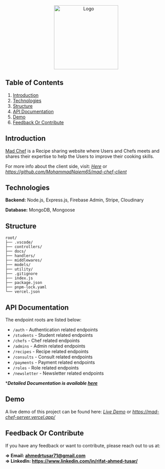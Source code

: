 <div align="center">
  <a href="https://mad-chef.web.app/">
    <img src="https://i.ibb.co/pf16mPh/logo-lg.png" alt="Logo" width="200" />
  </a>
</div>

## Table of Contents

1. [Introduction](#introduction)
2. [Technologies](#technologies)
3. [Structure](#structure)
4. [API Documentation](#api-documentation)
5. [Demo](#demo)
6. [Feedback Or Contribute](#feedback-or-contribute)

## Introduction

[Mad Chef](https://mad-chef.web.app/) is a Recipe sharing website where Users and Chefs meets and shares their expertise to help the Users to improve their cooking skills.

For more info about the client side, visit: _[Here](https://github.com/MohammadNaiem65/mad-chef-client)_ or _https://github.com/MohammadNaiem65/mad-chef-client_

## Technologies

**Backend:** Node.js, Express.js, Firebase Admin, Stripe, Cloudinary

**Database:** MongoDB, Mongoose

## Structure

```
root/
├── .vscode/
├── controllers/
├── docs/
├── handlers/
├── middlewares/
├── models/
├── utility/
├── .gitignore
├── index.js
├── package.json
├── pnpm-lock.yaml
└── vercel.json
```

## API Documentation

The endpoint roots are listed below:

-   `/auth` - Authentication related endpoints
-   `/students` - Student related endpoints
-   `/chefs` - Chef related endpoints
-   `/admins` - Admin related endpoints
-   `/recipes` - Recipe related endpoints
-   `/consults` - Consult related endpoints
-   `/payments` - Payment related endpoints
-   `/roles` - Role related endpoints
-   `/newsletter` - Newsletter related endpoints

\***_Detailed Documentation is available [here](https://github.com/MohammadNaiem65/mad-chef-server/tree/main/docs)_**

## Demo

A live demo of this project can be found here: _[Live Demo](https://mad-chef-server.vercel.app/)_ or _https://mad-chef-server.vercel.app/_

## Feedback Or Contribute

If you have any feedback or want to contribute, please reach out to us at:

**=> Email: ahmedrtusar71@gmail.com**  
**=> LinkedIn: https://www.linkedin.com/in/rifat-ahmed-tusar/**
